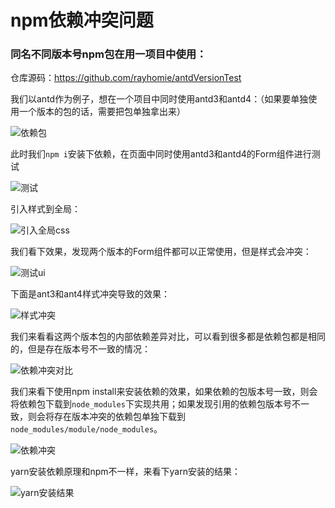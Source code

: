# npm依赖冲突问题

### 同名不同版本号npm包在用一项目中使用：

仓库源码：https://github.com/rayhomie/antdVersionTest

我们以antd作为例子，想在一个项目中同时使用antd3和antd4：（如果要单独使用一个版本的包的话，需要把包单独拿出来）

![依赖包](https://img-blog.csdnimg.cn/8660821dd64541419b08f5d61e87a5cb.png)

此时我们`npm i`安装下依赖，在页面中同时使用antd3和antd4的Form组件进行测试

![测试](https://img-blog.csdnimg.cn/d432d866f2ef4cb6b75a526416e4b86c.png)

引入样式到全局：

![引入全局css](https://img-blog.csdnimg.cn/049016ac6c034003aba9f1b156c2a022.png)

我们看下效果，发现两个版本的Form组件都可以正常使用，但是样式会冲突：

![测试ui](https://img-blog.csdnimg.cn/dedb50a554cf4660890c5670147afe35.png)

下面是ant3和ant4样式冲突导致的效果：

![样式冲突](https://img-blog.csdnimg.cn/963493627ddb4b449ce32a60e5cc6fe6.png)



我们来看看这两个版本包的内部依赖差异对比，可以看到很多都是依赖包都是相同的，但是存在版本号不一致的情况：

![依赖冲突对比](https://img-blog.csdnimg.cn/6d2cd786a60a4ef4bd9e3c39d7ddcc49.png)

我们来看下使用npm install来安装依赖的效果，如果依赖的包版本号一致，则会将依赖包下载到`node_modules`下实现共用；如果发现引用的依赖包版本号不一致，则会将存在版本冲突的依赖包单独下载到`node_modules/module/node_modules`。

![依赖冲突](https://img-blog.csdnimg.cn/2d45036e3c68465ca6b6cc271fe809fb.png)

yarn安装依赖原理和npm不一样，来看下yarn安装的结果：

![yarn安装结果](https://img-blog.csdnimg.cn/4954ed93c56d4115b0263adc3b36ddcf.png)

